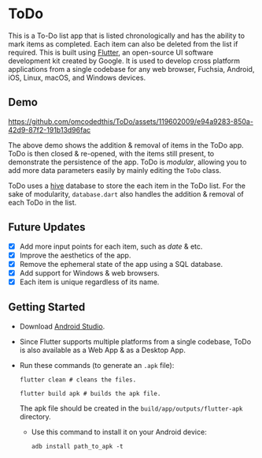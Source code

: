 # ToDo
This is a To-Do list app that is listed chronologically and has the ability to mark items as completed. Each item can also be deleted from the list if required. This is built using [Flutter](https://flutter.dev/), an open-source UI software development kit created by Google. It is used to develop cross platform applications from a single codebase for any web browser, Fuchsia, Android, iOS, Linux, macOS, and Windows devices.

## Demo
https://github.com/omcodedthis/ToDo/assets/119602009/e94a9283-850a-42d9-87f2-191b13d96fac

The above demo shows the addition & removal of items in the ToDo app. ToDo is then closed & re-opened, with the items still present, to demonstrate the persistence of the app. ToDo is _modular_, allowing you to add more data parameters easily by mainly editing the `ToDo` class.

ToDo uses a [hive](https://pub.dev/packages/hive) database to store the each item in the ToDo list. For the sake of modularity, `database.dart` also handles the addition & removal of each ToDo in the list.

## Future Updates
- [X] Add more input points for each item, such as *date* & etc.
- [X] Improve the aesthetics of the app.
- [X] Remove the ephemeral state of the app using a SQL database.
- [X] Add support for Windows & web browsers.
- [X] Each item is unique regardless of its name.

## Getting Started
- Download [Android Studio](https://developer.android.com/studio).
- Since Flutter supports multiple platforms from a single codebase, ToDo is also available as a Web App & as a Desktop App.
- Run these commands (to generate an `.apk` file):
  
  ```
  flutter clean # cleans the files.
  ```
  ```
  flutter build apk # builds the apk file.
  ```
  The apk file should be created in the `build/app/outputs/flutter-apk` directory.
  - Use this command to install it on your Android device:
    
    ```
    adb install path_to_apk -t
    ```
